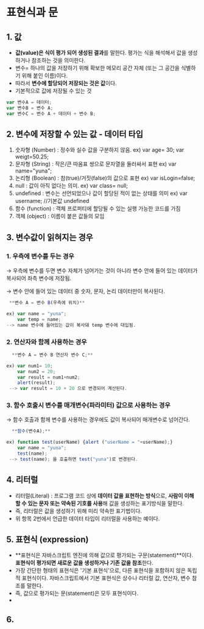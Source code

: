 # 표현식과 문



## 1. 값

- **값(value)은 식이 평가 되어 생성된 결과**를 말한다. 평가는 식을 해석해서 값을 생성하거나 참조하는 것을 의미한다.
- 변수= 하나의 값을 저장하기 위해 확보한 메모리 공간 자체 (또는 그 공간을 식별하기 위해 붙인 이름)이다.
- 따라서 **변수에 할당되어 저장되는 것은 값**이다.
- 기본적으로 값에 저장될 수 있는 것

```jsx
var 변수A = 데이터;
var 변수B = 변수 A;
var 변수C = 변수 A + 데이터 + 변수 B;
```





## 2. 변수에 저장할 수 있는 값 - 데이터 타입

1. 숫자형 (Number) : 정수와 실수 값을 구분하지 않음.  ex) var age= 30; var weigt=50.25;
2. 문자형 (String) : 작은/큰 따옴표 쌍으로 문자열을 둘러싸서 표현  ex) var name="yuna";
3. 논리형 (Boolean) : 참(true)/거짓(false)의 값으로 표현  ex) var isLogin=false;
4. null : 값이 아직 없다는 의미.   ex) var class= null;
5. undefined : 변수는 선언되었으나 값이 할당된 적이 없는 상태를 의미  ex) var username;  //기본값 undefined
6. 함수 (function) : 객체 프로퍼티에 할당될 수 있는 실행 가능한 코드를 가짐
7. 객체 (object) : 이름이 붙은 값들의 모임





## 3. 변수값이 읽혀지는 경우

###    1. 우측에 변수를 두는 경우

→ 우측에 변수를 두면 변수 자체가 넘어가는 것이 아니라 변수 안에 들어 있는 데이터가 복사되어 좌측 변수에 저장됨.

→ 변수 안에 들어 있는 데이터 중 숫자, 문자, 논리 데이터만이 복사된다.

```jsx
 **변수 A = 변수 B(우측에 위치)**

ex) var name = "yuna";
    var temp = name;
--> name 변수에 들어있는 값이 복사돼 temp 변수에 대입됨.
```

###     2. 연산자와 함께 사용하는 경우

```jsx
  **변수 A = 변수 B 연산자 변수 C;**

ex) var num1= 10;
    var num2 = 20;
    var result = num1+num2;
    alert(result);
 --> var result = 10 + 20 으로 변경되어 계산된다.
```

###    3. 함수 호출시 변수를 매개변수(파라미터) 값으로 사용하는 경우

→ 함수 호출과 함께 변수를 사용하는 경우에도 값이 복사되어 매개변수로 넘어간다.

```jsx
  **함수(변수A);**

ex) function test(userName) {alert ("userName = "+userName);}
    var name = "yuna";
    test(name);
 --> test(name); 을 호출하면 test("yuna")로 변경된다.
```





## 4. 리터럴

- 리터럴(Literal) : 프로그램 코드 상에 **데이터 값을 표현하는 방식**으로, **사람이 이해할 수 있는 문자 또는 약속된 기호를 사용**해 값을 생성하는 표기방식을 말한다.
- 즉, 리터럴은 값을 생성하기 위해 미리 약속한 표기법이다.
- 위 항목 2번에서 언급한 데이터 타입이 리터럴을 사용하는 예이다.





## 5. 표현식 (expression)

- **표현식은 자바스크립트 엔진에 의해 값으로 평가되는 구문(statement)**이다. **표현식이 평가되면 새로운 값을 생성하거나 기존 값을 참조**한다.
- 가장 간단한 형태의 표현식은 '기본 표현식'으로, 다른 표현식을 포함하지 않은 독립적 표현식이다. 자바스크립트에서 기본 표현식은 상수나 리터럴 값, 연산자, 변수 참조를 말한다.
- 즉, 값으로 평가되는 문(statement)은 모두 표현식이다.
- 



## 6. 